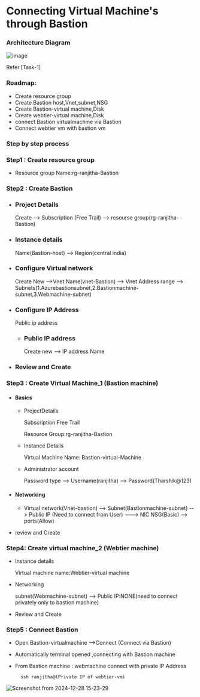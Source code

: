 
# Connecting Virtual Machine's through Bastion 

### Architecture Diagram

  ![image](https://github.com/user-attachments/assets/87eba901-dee3-4a47-a53a-651f93ef5aaf)

Refer [Task-1]
### Roadmap:

- Create resource group
- Create Bastion host,Vnet,subnet,NSG
- Create Bastion-virtual machine,Disk
- Create webtier-virtual machine,Disk
- connect Bastion virtualmachine via Bastion 
- Connect webtier vm with bastion vm

### Step by step process

### Step1 : Create resource group

  -  Resource group Name:rg-ranjitha-Bastion

### Step2 : Create Bastion

- ### Project Details
    
    Create --> Subscription (Free Trail) --> resourse group(rg-ranjitha-Bastion) 

- ### Instance details
  
    Name(Bastion-host) --> Region(central india)

- ### Configure Virtual network

   Create New -->Vnet Name(vnet-Bastion) --> Vnet Address range --> Subnets(1.Azurebastionsubnet,2.Bastionmachine-subnet,3.Webmachine-subnet)

- ### Configure IP Address   
   
    Public ip address 

  - ###  Public IP address
   
     Create new --> IP address Name

- ### Review and Create

### Step3 : Create Virtual Machine_1 (Bastion machine)

- #### Basics
  - ProjectDetails
    
    Subscription:Free Trail
    
    Resource Group:rg-ranjitha-Bastion

  - Instance Details
    
     Virtual Machine Name: Bastion-virtual-Machine

  - Administrator account

     Password type --> Username(ranjitha) --> Password(Tharshik@123)

- #### Networking

    - Virtual network(Vnet-bastion) --> Subnet(Bastionmachine-subnet) --> Public IP (Need to connect from User) ---> NIC NSG(Basic) --> ports(Allow)

- review and Create


### Step4: Create virtual machine_2 (Webtier machine)

   - Instance details

     Virtual machine name:Webtier-virtual machine

  - Networking

     subnet(Webmachine-subnet) --> Public IP:NONE(need to connect privately only to bastion machine)

  - Review and Create

### Step5 : Connect Bastion

  - Open Bastion-virtualmachine -->Connect (Connect via Bastion)
  - Automatically terminal opened ,connecting with Bastion machine
  - From Bastion machine : webmachine connect with private IP Address

     ```
       ssh ranjitha@(Private IP of webtier-vm)
     ```
   ![Screenshot from 2024-12-28 15-23-29](https://github.com/user-attachments/assets/0e7605e8-4d15-486b-8153-c3f4137aa069)
